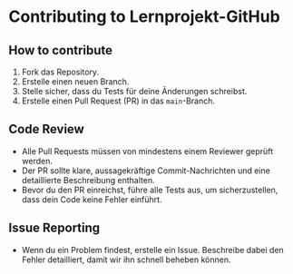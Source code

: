 # Contributing to Lernprojekt-GitHub

## How to contribute

1. Fork das Repository.
2. Erstelle einen neuen Branch.
3. Stelle sicher, dass du Tests für deine Änderungen schreibst.
4. Erstelle einen Pull Request (PR) in das `main`-Branch.

## Code Review

- Alle Pull Requests müssen von mindestens einem Reviewer geprüft werden.
- Der PR sollte klare, aussagekräftige Commit-Nachrichten und eine detaillierte Beschreibung enthalten.
- Bevor du den PR einreichst, führe alle Tests aus, um sicherzustellen, dass dein Code keine Fehler einführt.

## Issue Reporting

- Wenn du ein Problem findest, erstelle ein Issue. Beschreibe dabei den Fehler detailliert, damit wir ihn schnell beheben können.
